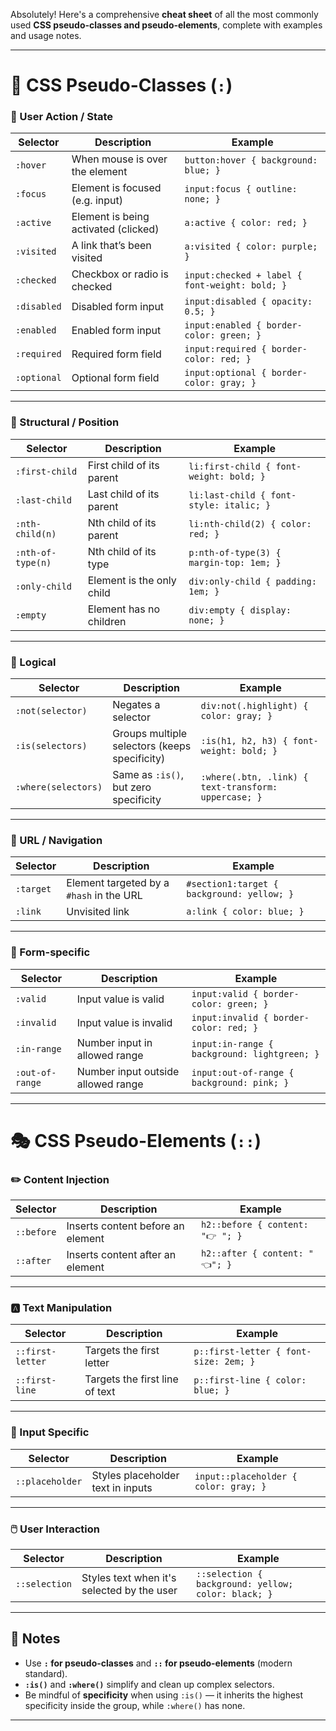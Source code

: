Absolutely! Here's a comprehensive **cheat sheet** of all the most commonly used **CSS pseudo-classes and pseudo-elements**, complete with examples and usage notes.

---

# 🎯 CSS Pseudo-Classes (`:`)

### 👤 User Action / State

| Selector    | Description                          | Example                                        |
| ----------- | ------------------------------------ | ---------------------------------------------- |
| `:hover`    | When mouse is over the element       | `button:hover { background: blue; }`           |
| `:focus`    | Element is focused (e.g. input)      | `input:focus { outline: none; }`               |
| `:active`   | Element is being activated (clicked) | `a:active { color: red; }`                     |
| `:visited`  | A link that’s been visited           | `a:visited { color: purple; }`                 |
| `:checked`  | Checkbox or radio is checked         | `input:checked + label { font-weight: bold; }` |
| `:disabled` | Disabled form input                  | `input:disabled { opacity: 0.5; }`             |
| `:enabled`  | Enabled form input                   | `input:enabled { border-color: green; }`       |
| `:required` | Required form field                  | `input:required { border-color: red; }`        |
| `:optional` | Optional form field                  | `input:optional { border-color: gray; }`       |

---

### 📐 Structural / Position

| Selector          | Description               | Example                                 |
| ----------------- | ------------------------- | --------------------------------------- |
| `:first-child`    | First child of its parent | `li:first-child { font-weight: bold; }` |
| `:last-child`     | Last child of its parent  | `li:last-child { font-style: italic; }` |
| `:nth-child(n)`   | Nth child of its parent   | `li:nth-child(2) { color: red; }`       |
| `:nth-of-type(n)` | Nth child of its type     | `p:nth-of-type(3) { margin-top: 1em; }` |
| `:only-child`     | Element is the only child | `div:only-child { padding: 1em; }`      |
| `:empty`          | Element has no children   | `div:empty { display: none; }`          |

---

### 🧠 Logical

| Selector            | Description                                   | Example                                              |
| ------------------- | --------------------------------------------- | ---------------------------------------------------- |
| `:not(selector)`    | Negates a selector                            | `div:not(.highlight) { color: gray; }`               |
| `:is(selectors)`    | Groups multiple selectors (keeps specificity) | `:is(h1, h2, h3) { font-weight: bold; }`             |
| `:where(selectors)` | Same as `:is()`, but zero specificity         | `:where(.btn, .link) { text-transform: uppercase; }` |

---

### 🔗 URL / Navigation

| Selector  | Description                              | Example                                    |
| --------- | ---------------------------------------- | ------------------------------------------ |
| `:target` | Element targeted by a `#hash` in the URL | `#section1:target { background: yellow; }` |
| `:link`   | Unvisited link                           | `a:link { color: blue; }`                  |

---

### 🧩 Form-specific

| Selector        | Description                        | Example                                      |
| --------------- | ---------------------------------- | -------------------------------------------- |
| `:valid`        | Input value is valid               | `input:valid { border-color: green; }`       |
| `:invalid`      | Input value is invalid             | `input:invalid { border-color: red; }`       |
| `:in-range`     | Number input in allowed range      | `input:in-range { background: lightgreen; }` |
| `:out-of-range` | Number input outside allowed range | `input:out-of-range { background: pink; }`   |

---

# 🎭 CSS Pseudo-Elements (`::`)

### ✏️ Content Injection

| Selector   | Description                       | Example                          |
| ---------- | --------------------------------- | -------------------------------- |
| `::before` | Inserts content before an element | `h2::before { content: "👉 "; }` |
| `::after`  | Inserts content after an element  | `h2::after { content: " 👈"; }`  |

---

### 🅰️ Text Manipulation

| Selector         | Description                    | Example                               |
| ---------------- | ------------------------------ | ------------------------------------- |
| `::first-letter` | Targets the first letter       | `p::first-letter { font-size: 2em; }` |
| `::first-line`   | Targets the first line of text | `p::first-line { color: blue; }`      |

---

### 🧊 Input Specific

| Selector        | Description                       | Example                               |
| --------------- | --------------------------------- | ------------------------------------- |
| `::placeholder` | Styles placeholder text in inputs | `input::placeholder { color: gray; }` |

---

### 🖱️ User Interaction

| Selector      | Description                                | Example                                             |
| ------------- | ------------------------------------------ | --------------------------------------------------- |
| `::selection` | Styles text when it's selected by the user | `::selection { background: yellow; color: black; }` |

---

## 📝 Notes

* Use **`:` for pseudo-classes** and **`::` for pseudo-elements** (modern standard).
* **`:is()`** and **`:where()`** simplify and clean up complex selectors.
* Be mindful of **specificity** when using `:is()` — it inherits the highest specificity inside the group, while `:where()` has none.

---
